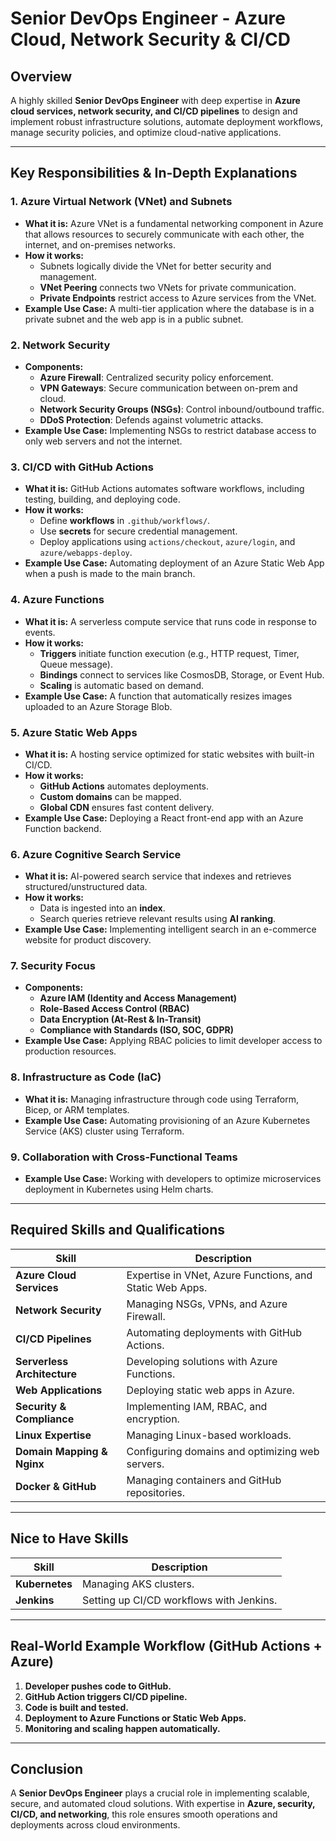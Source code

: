 # Senior DevOps Engineer - Azure Cloud, Network Security & CI/CD

## Overview
A highly skilled **Senior DevOps Engineer** with deep expertise in **Azure cloud services, network security, and CI/CD pipelines** to design and implement robust infrastructure solutions, automate deployment workflows, manage security policies, and optimize cloud-native applications.

---

## Key Responsibilities & In-Depth Explanations

### **1. Azure Virtual Network (VNet) and Subnets**
- **What it is:** Azure VNet is a fundamental networking component in Azure that allows resources to securely communicate with each other, the internet, and on-premises networks.
- **How it works:**
  - Subnets logically divide the VNet for better security and management.
  - **VNet Peering** connects two VNets for private communication.
  - **Private Endpoints** restrict access to Azure services from the VNet.
- **Example Use Case:** A multi-tier application where the database is in a private subnet and the web app is in a public subnet.

### **2. Network Security**
- **Components:**
  - **Azure Firewall**: Centralized security policy enforcement.
  - **VPN Gateways**: Secure communication between on-prem and cloud.
  - **Network Security Groups (NSGs)**: Control inbound/outbound traffic.
  - **DDoS Protection**: Defends against volumetric attacks.
- **Example Use Case:** Implementing NSGs to restrict database access to only web servers and not the internet.

### **3. CI/CD with GitHub Actions**
- **What it is:** GitHub Actions automates software workflows, including testing, building, and deploying code.
- **How it works:**
  - Define **workflows** in `.github/workflows/`.
  - Use **secrets** for secure credential management.
  - Deploy applications using `actions/checkout`, `azure/login`, and `azure/webapps-deploy`.
- **Example Use Case:** Automating deployment of an Azure Static Web App when a push is made to the main branch.

### **4. Azure Functions**
- **What it is:** A serverless compute service that runs code in response to events.
- **How it works:**
  - **Triggers** initiate function execution (e.g., HTTP request, Timer, Queue message).
  - **Bindings** connect to services like CosmosDB, Storage, or Event Hub.
  - **Scaling** is automatic based on demand.
- **Example Use Case:** A function that automatically resizes images uploaded to an Azure Storage Blob.

### **5. Azure Static Web Apps**
- **What it is:** A hosting service optimized for static websites with built-in CI/CD.
- **How it works:**
  - **GitHub Actions** automates deployments.
  - **Custom domains** can be mapped.
  - **Global CDN** ensures fast content delivery.
- **Example Use Case:** Deploying a React front-end app with an Azure Function backend.

### **6. Azure Cognitive Search Service**
- **What it is:** AI-powered search service that indexes and retrieves structured/unstructured data.
- **How it works:**
  - Data is ingested into an **index**.
  - Search queries retrieve relevant results using **AI ranking**.
- **Example Use Case:** Implementing intelligent search in an e-commerce website for product discovery.

### **7. Security Focus**
- **Components:**
  - **Azure IAM (Identity and Access Management)**
  - **Role-Based Access Control (RBAC)**
  - **Data Encryption (At-Rest & In-Transit)**
  - **Compliance with Standards (ISO, SOC, GDPR)**
- **Example Use Case:** Applying RBAC policies to limit developer access to production resources.

### **8. Infrastructure as Code (IaC)**
- **What it is:** Managing infrastructure through code using Terraform, Bicep, or ARM templates.
- **Example Use Case:** Automating provisioning of an Azure Kubernetes Service (AKS) cluster using Terraform.

### **9. Collaboration with Cross-Functional Teams**
- **Example Use Case:** Working with developers to optimize microservices deployment in Kubernetes using Helm charts.

---

## Required Skills and Qualifications

| Skill                      | Description |
|----------------------------|-------------|
| **Azure Cloud Services**  | Expertise in VNet, Azure Functions, and Static Web Apps. |
| **Network Security**      | Managing NSGs, VPNs, and Azure Firewall. |
| **CI/CD Pipelines**       | Automating deployments with GitHub Actions. |
| **Serverless Architecture** | Developing solutions with Azure Functions. |
| **Web Applications**      | Deploying static web apps in Azure. |
| **Security & Compliance** | Implementing IAM, RBAC, and encryption. |
| **Linux Expertise**       | Managing Linux-based workloads. |
| **Domain Mapping & Nginx** | Configuring domains and optimizing web servers. |
| **Docker & GitHub**       | Managing containers and GitHub repositories. |

---

## Nice to Have Skills

| Skill        | Description |
|-------------|-------------|
| **Kubernetes** | Managing AKS clusters. |
| **Jenkins** | Setting up CI/CD workflows with Jenkins. |

---

## Real-World Example Workflow (GitHub Actions + Azure)
1. **Developer pushes code to GitHub.**
2. **GitHub Action triggers CI/CD pipeline.**
3. **Code is built and tested.**
4. **Deployment to Azure Functions or Static Web Apps.**
5. **Monitoring and scaling happen automatically.**

---

## Conclusion
A **Senior DevOps Engineer** plays a crucial role in implementing scalable, secure, and automated cloud solutions. With expertise in **Azure, security, CI/CD, and networking**, this role ensures smooth operations and deployments across cloud environments.

